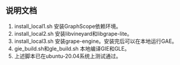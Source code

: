 ## 说明文档
1. install_local1.sh 安装GraphScope依赖环境。
2. install_local2.sh 安装libvineyard和libgrape-lite。
3. install_local3.sh 安装grape-engine。安装完后可以在本地运行GAE。
4. gie_build.sh和gle_build.sh 本地编译GIE和GLE。
5. 上述脚本已在ubuntu-20.04系统上测试通过。
